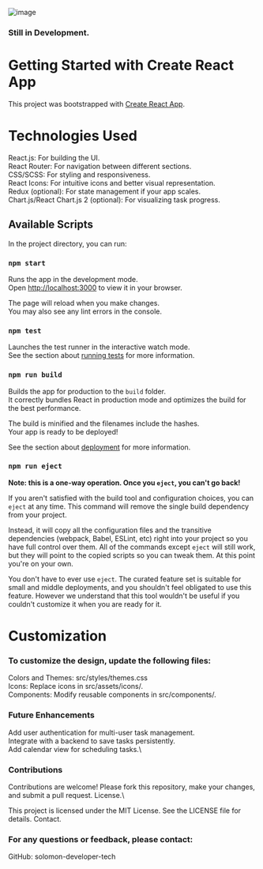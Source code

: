 ![image](https://github.com/user-attachments/assets/2a35d014-b0db-48ec-aa40-0d2ca12aa148)

### Still in Development.


# Getting Started with Create React App

This project was bootstrapped with [Create React App](https://github.com/facebook/create-react-app).
# Technologies Used

React.js: For building the UI.\
React Router: For navigation between different sections.\
CSS/SCSS: For styling and responsiveness.\
React Icons: For intuitive icons and better visual representation.\
Redux (optional): For state management if your app scales.\
Chart.js/React Chart.js 2 (optional): For visualizing task progress.

## Available Scripts

In the project directory, you can run:

### `npm start`

Runs the app in the development mode.\
Open [http://localhost:3000](http://localhost:3000) to view it in your browser.

The page will reload when you make changes.\
You may also see any lint errors in the console.

### `npm test`

Launches the test runner in the interactive watch mode.\
See the section about [running tests](https://facebook.github.io/create-react-app/docs/running-tests) for more information.

### `npm run build`

Builds the app for production to the `build` folder.\
It correctly bundles React in production mode and optimizes the build for the best performance.

The build is minified and the filenames include the hashes.\
Your app is ready to be deployed!

See the section about [deployment](https://facebook.github.io/create-react-app/docs/deployment) for more information.

### `npm run eject`

**Note: this is a one-way operation. Once you `eject`, you can't go back!**

If you aren't satisfied with the build tool and configuration choices, you can `eject` at any time. This command will remove the single build dependency from your project.

Instead, it will copy all the configuration files and the transitive dependencies (webpack, Babel, ESLint, etc) right into your project so you have full control over them. All of the commands except `eject` will still work, but they will point to the copied scripts so you can tweak them. At this point you're on your own.

You don't have to ever use `eject`. The curated feature set is suitable for small and middle deployments, and you shouldn't feel obligated to use this feature. However we understand that this tool wouldn't be useful if you couldn't customize it when you are ready for it.

# Customization

### To customize the design, update the following files:

Colors and Themes: src/styles/themes.css\
Icons: Replace icons in src/assets/icons/.\
Components: Modify reusable components in src/components/.

### Future Enhancements

Add user authentication for multi-user task management.\
Integrate with a backend to save tasks persistently.\
Add calendar view for scheduling tasks.\

### Contributions

Contributions are welcome! Please fork this repository, make your changes, and submit a pull request.
License.\

This project is licensed under the MIT License. See the LICENSE file for details.
Contact.

### For any questions or feedback, please contact:

GitHub: solomon-developer-tech



